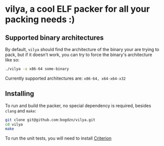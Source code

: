 # vilya, a cool ELF packer for all your packing needs :)

## Supported binary architectures

By default, `vilya` should find the architecture of the binary your are trying to pack, but if it doesn't work,
you can try to force the binary's architecture like so:
```bash
./vilya -a x86-64 some-binary
```

Currently supported architectures are:
`x86-64, x64-x64-x32`

## Installing

To run and build the packer, no special dependency is required, besides `clang` and `make`:
```bash
git clone git@github.com:bogdzn/vilya.git
cd vilya
make
```

To run the unit tests, you will need to install [Criterion](https://github.com/Snaipe/Criterion)
